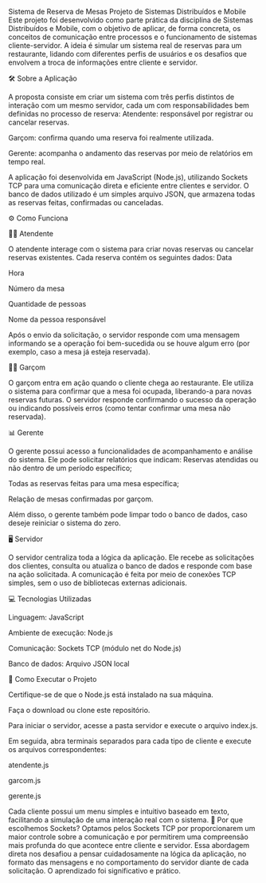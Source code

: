 Sistema de Reserva de Mesas
Projeto de Sistemas Distribuídos e Mobile
Este projeto foi desenvolvido como parte prática da disciplina de Sistemas Distribuídos e Mobile, com o objetivo de aplicar, de forma concreta, os conceitos de comunicação entre processos e o funcionamento de sistemas cliente-servidor. A ideia é simular um sistema real de reservas para um restaurante, lidando com diferentes perfis de usuários e os desafios que envolvem a troca de informações entre cliente e servidor.

🛠️ Sobre a Aplicação

A proposta consiste em criar um sistema com três perfis distintos de interação com um mesmo servidor, cada um com responsabilidades bem definidas no processo de reserva:
Atendente: responsável por registrar ou cancelar reservas.


Garçom: confirma quando uma reserva foi realmente utilizada.


Gerente: acompanha o andamento das reservas por meio de relatórios em tempo real.


A aplicação foi desenvolvida em JavaScript (Node.js), utilizando Sockets TCP para uma comunicação direta e eficiente entre clientes e servidor. O banco de dados utilizado é um simples arquivo JSON, que armazena todas as reservas feitas, confirmadas ou canceladas.

⚙️ Como Funciona

👨‍💼 Atendente

O atendente interage com o sistema para criar novas reservas ou cancelar reservas existentes. Cada reserva contém os seguintes dados:
Data


Hora

Número da mesa

Quantidade de pessoas

Nome da pessoa responsável


Após o envio da solicitação, o servidor responde com uma mensagem informando se a operação foi bem-sucedida ou se houve algum erro (por exemplo, caso a mesa já esteja reservada).

🧑‍🍳 Garçom

O garçom entra em ação quando o cliente chega ao restaurante. Ele utiliza o sistema para confirmar que a mesa foi ocupada, liberando-a para novas reservas futuras. O servidor responde confirmando o sucesso da operação ou indicando possíveis erros (como tentar confirmar uma mesa não reservada).

📊 Gerente

O gerente possui acesso a funcionalidades de acompanhamento e análise do sistema. Ele pode solicitar relatórios que indicam:
Reservas atendidas ou não dentro de um período específico;

Todas as reservas feitas para uma mesa específica;

Relação de mesas confirmadas por garçom.

Além disso, o gerente também pode limpar todo o banco de dados, caso deseje reiniciar o sistema do zero.

🖥️ Servidor

O servidor centraliza toda a lógica da aplicação. Ele recebe as solicitações dos clientes, consulta ou atualiza o banco de dados e responde com base na ação solicitada. A comunicação é feita por meio de conexões TCP simples, sem o uso de bibliotecas externas adicionais.

💻 Tecnologias Utilizadas

Linguagem: JavaScript


Ambiente de execução: Node.js


Comunicação: Sockets TCP (módulo net do Node.js)


Banco de dados: Arquivo JSON local



🚀 Como Executar o Projeto

Certifique-se de que o Node.js está instalado na sua máquina.


Faça o download ou clone este repositório.


Para iniciar o servidor, acesse a pasta servidor e execute o arquivo index.js.


Em seguida, abra terminais separados para cada tipo de cliente e execute os arquivos correspondentes:


atendente.js


garcom.js


gerente.js


Cada cliente possui um menu simples e intuitivo baseado em texto, facilitando a simulação de uma interação real com o sistema.
🧠 Por que escolhemos Sockets?
Optamos pelos Sockets TCP por proporcionarem um maior controle sobre a comunicação e por permitirem uma compreensão mais profunda do que acontece entre cliente e servidor. Essa abordagem direta nos desafiou a pensar cuidadosamente na lógica da aplicação, no formato das mensagens e no comportamento do servidor diante de cada solicitação. O aprendizado foi significativo e prático.
